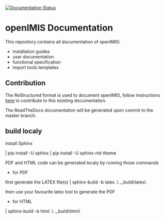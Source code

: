 [![Documentation Status](https://readthedocs.org/projects/openimis/badge/?version=latest)](https://openimis.readthedocs.io/en/latest/?badge=latest)

# openIMIS Documentation

This repository contains all documentation of openIMIS:

* installation guides
* user documentation
* functional specification
* import tools templates

## Contribution

The ReStructured format is used to document openIMIS, follow instructions
[here](http://www.sphinx-doc.org/en/master/usage/restructuredtext/basics.html)
to contribute to this existing documentation.

The ReadTheDocs documentation will be generated upon commit to the master branch.

## build localy 

install Sphinx

| pip install -U sphinx
| pip install -U sphinx-rtd-theme

PDF and HTML code can be generated localy by running those commands

* for PDF  

first generate the LATEX file(s)
| sphinx-build -b latex .\ .\_build\latex\

then use your favourite latex tool to generate the PDF

* for HTML

| sphinx-build -b html .\ .\_build\html\